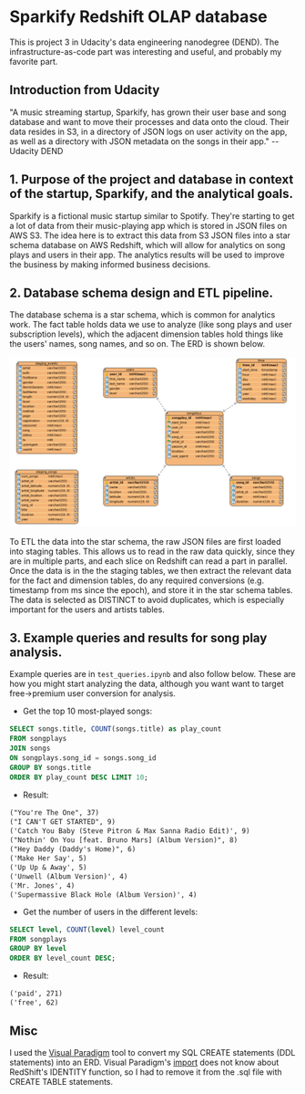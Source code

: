 # Sparkify Redshift OLAP database
This is project 3 in Udacity's data engineering nanodegree (DEND).  The infrastructure-as-code part was interesting and useful, and probably my favorite part.

## Introduction from Udacity
"A music streaming startup, Sparkify, has grown their user base and song database and want to move their processes and data onto the cloud. Their data resides in S3, in a directory of JSON logs on user activity on the app, as well as a directory with JSON metadata on the songs in their app."
--Udacity DEND


## 1. Purpose of the project and database in context of the startup, Sparkify, and the analytical goals.

Sparkify is a fictional music startup similar to Spotify.  They're starting to get a lot of data from their music-playing app which is stored in JSON files on AWS S3.  The idea here is to extract this data from S3 JSON files into a star schema database on AWS Redshift, which will allow for analytics on song plays and users in their app.  The analytics results will be used to improve the business by making informed business decisions.  

## 2. Database schema design and ETL pipeline.

The database schema is a star schema, which is common for analytics work.  The fact table holds data we use to analyze (like song plays and user subscription levels), which the adjacent dimension tables hold things like the users' names, song names, and so on.  The ERD is shown below.

![sparkify ERD](images/sparkify_erd.png)

To ETL the data into the star schema, the raw JSON files are first loaded into staging tables.  This allows us to read in the raw data quickly, since they are in multiple parts, and each slice on Redshift can read a part in parallel.  Once the data is in the the staging tables, we then extract the relevant data for the fact and dimension tables, do any required conversions (e.g. timestamp from ms since the epoch), and store it in the star schema tables.  The data is selected as DISTINCT to avoid duplicates, which is especially important for the users and artists tables.

## 3. Example queries and results for song play analysis.

Example queries are in `test_queries.ipynb` and also follow below.  These are how you might start analyzing the data, although you want want to target free->premium user conversion for analysis.

- Get the top 10 most-played songs:

```sql
SELECT songs.title, COUNT(songs.title) as play_count
FROM songplays
JOIN songs
ON songplays.song_id = songs.song_id
GROUP BY songs.title
ORDER BY play_count DESC LIMIT 10;
```

- Result:
```
("You're The One", 37)
("I CAN'T GET STARTED", 9)
('Catch You Baby (Steve Pitron & Max Sanna Radio Edit)', 9)
("Nothin' On You [feat. Bruno Mars] (Album Version)", 8)
("Hey Daddy (Daddy's Home)", 6)
('Make Her Say', 5)
('Up Up & Away', 5)
('Unwell (Album Version)', 4)
('Mr. Jones', 4)
('Supermassive Black Hole (Album Version)', 4)
```


- Get the number of users in the different levels:

```sql
SELECT level, COUNT(level) level_count
FROM songplays
GROUP BY level
ORDER BY level_count DESC;
```

- Result:
```
('paid', 271)
('free', 62)
```


## Misc
I used the [Visual Paradigm](https://www.visual-paradigm.com/download/) tool to convert my SQL CREATE statements (DDL statements) into an ERD.  Visual Paradigm's [import](https://circle.visual-paradigm.com/docs/database-design-engineering/database-management-guide/how-to-reverse-engineer-erd-from-ddl/) does not know about RedShift's IDENTITY function, so I had to remove it from the .sql file with CREATE TABLE statements.
